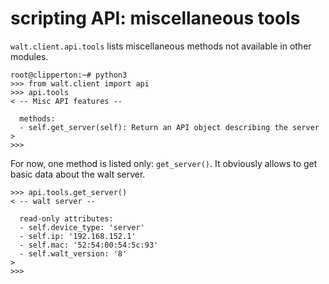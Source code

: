 # scripting API: miscellaneous tools

`walt.client.api.tools` lists miscellaneous methods not available in other modules.

```
root@clipperton:~# python3
>>> from walt.client import api
>>> api.tools
< -- Misc API features --

  methods:
  - self.get_server(self): Return an API object describing the server
>
>>>
```

For now, one method is listed only: `get_server()`.
It obviously allows to get basic data about the walt server.

```
>>> api.tools.get_server()
< -- walt server --

  read-only attributes:
  - self.device_type: 'server'
  - self.ip: '192.168.152.1'
  - self.mac: '52:54:00:54:5c:93'
  - self.walt_version: '8'
>
>>>
```
